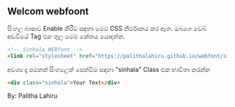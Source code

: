 ## Welcom webfoont
සිංහල බාෂාව Enable කිරීම සඳහා මෙම CSS නිර්මානය කර ඇත.
ඔබගෙ වෙබ් අඩවියේ <head> Tag එක තුල මෙම කේතය යොදන්න.

```markdown
<!-- Sinhala WEBfont -->
<link rel="stylesheet" href="https://palithalahiru.github.io/webfont/sinhala.style.css" />
```


අවශ්‍ය දෑ පමනක් සිංහලෙන් පෙන්වීම සඳහා "sinhala" Class එක භාවිතා කරන්න

```markdown
<div class="sinhala">Your Text</div>
```

By: Palitha Lahiru
